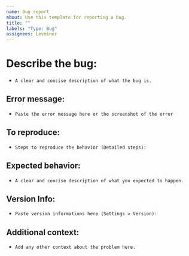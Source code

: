 ```yaml
---
name: Bug report
about: Use this template for reporting a bug.
title: ""
labels: "Type: Bug"
assignees: Levminer
---
```


# Describe the bug:

-   `A clear and concise description of what the bug is.`

## Error message:

-   `Paste the error message here or the screenshot of the error`

## To reproduce:

-   `Steps to reproduce the behavior (Detailed steps):`

## Expected behavior:

-   `A clear and concise description of what you expected to happen.`

## Version Info:

-   `Paste version informations here (Settings > Version):`

## Additional context:

-   `Add any other context about the problem here.`
